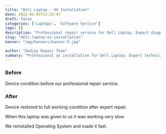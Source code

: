 ```yaml
---
title: "Dell Laptop - OS Installation"
date: 2022-01-01T11:22:47
draft: false
categories: ['Laptops', 'Software Service']
tags: []
description: "Professional repair service for Dell Laptop. Expert diagnosis and quality repairs in Bangalore."
slug: "dell-laptop-os-installation"
banner: "img/banners/banner-5.jpg"

author: "Gadjoy Repair Team"
summary: "Professional os installation for Dell Laptop. Expert technicians, quality parts, warranty included."
---
```


### Before

Device condition before our professional repair service.

### After

Device restored to full working condition after expert repair.

When this laptop was given to us it was working very slow

We reinstalled Operating System and made it fast.